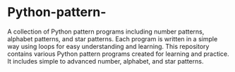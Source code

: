# Python-pattern-
A collection of Python pattern programs including number patterns, alphabet patterns, and star patterns. Each program is written in a simple way using loops for easy understanding and learning.
This repository contains various Python pattern programs created for learning and practice.
It includes simple to advanced number, alphabet, and star patterns.

